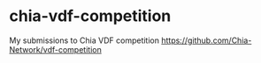 # chia-vdf-competition
My submissions to Chia VDF competition
https://github.com/Chia-Network/vdf-competition

